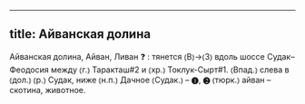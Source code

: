 
---
title: Айванская долина
---
Айванская долина, Айван, Ливан ❓
: тянется ⦅В⦆→⦅З⦆ вдоль шоссе Судак–Феодосия между ⦅г.⦆ Таракташ#2 и ⦅хр.⦆ Токлук-Сырт#1. ⦅Впад.⦆ слева в ⦅дол.⦆ ⦅р.⦆ Судак, ниже ⦅н.п.⦆ Дачное ⦅Судак.⦆ – ❶, ❷ ⦅тюрк.⦆ айван – скотина, животное.

